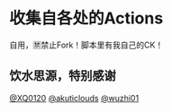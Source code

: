 # 收集自各处的Actions

自用，🈲禁止Fork！脚本里有我自己的CK！


饮水思源，特别感谢
----------------

[@XQ0120](https://github.com/XQ0120/PlayerActions)
[@akuticlouds](https://github.com/akuticlouds/actions-youth)
[@wuzhi01](https://github.com/wuzhi01/MyActions)  
